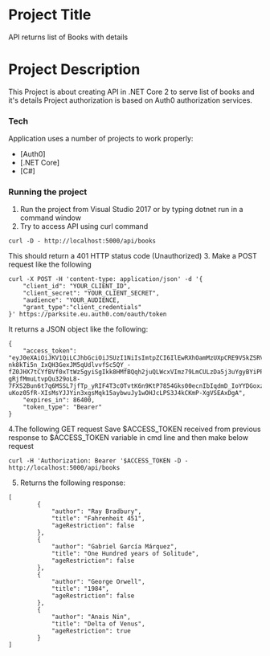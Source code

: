 # Project Title

API returns list of Books with details

# Project Description

This Project is about creating API in .NET Core 2 to serve list of books and it's details
Project authorization is based on Auth0 authorization services.

### Tech

Application uses a number of projects to work properly:

* [Auth0]
* [.NET Core]
* [C#]

### Running the project

1. Run the project from Visual Studio 2017 or by typing dotnet run in a command window
2. Try to access API using curl command
```
curl -D - http://localhost:5000/api/books
```
This should return a 401 HTTP status code (Unauthorized)
3. Make a POST request like the following
```
curl -X POST -H 'content-type: application/json' -d '{
    "client_id": "YOUR_CLIENT_ID",
    "client_secret": "YOUR_CLIENT_SECRET",
    "audience": "YOUR_AUDIENCE,
    "grant_type":"client_credentials"
}' https://parksite.eu.auth0.com/oauth/token

```
It returns a JSON object like the following:
```
{
    "access_token": "eyJ0eXAiOiJKV1QiLCJhbGciOiJSUzI1NiIsImtpZCI6IlEwRXhOamMzUXpCRE9VSkZSRVJCUTBNME1UY3dRekl6TkRkQ1F6WTVRVGMzUXpBNFJrUkVOZyJ9.eyJpc3MiOiJodHRwczovL2FuZHljaGlhcmUuZXUuYXV0aDAuY29tLyIsInN1YiI6InFBUjBjckRGTWhXdTI2T2hmU2M5eTNIQ2pzU1RBUEdNQGNsaWVudHMiLCJhdWQiOiJodHRwOi8vbG9jYWxob3N0OjYzOTM5LyIsImlhdCI6MTUxNjE3MTA5MywiZXhwIjoxNTE2MjU3NDkzLCJhenAiOiJxQVIwY3JERk1oV3UyNk9oZlNjOXkzSENqc1NUQVBHTSIsInNjb3BlIjoicHJvZmlsZSBvcGVuaWQiLCJndHkiOiJjbGllbnQtY3JlZGVudGlhbHMifQ.eyT7tEJluAz3Pb1h64kgvYtGpmi81BFBB5UvsirPfkoCtOzJNgMFmH-nk8kTi5n_IxQH3GexJM5qUdlvvfSc5QY_-fZ0JHX7tCYfBVf0xTtWz5gyiSgIkk8HMfBQqh2juQLWcxVImz79LmCULzDa5j3uYgyBYiPPr0vv5-gRjfMmuLtvpQu329oL8-7FXS2Bun6t7q6MSSL7jfTp_yRIF4T3cOTvtK6n9KtP7854Gks00ecnIbIqdmD_IoYYDGoxzxCAYFU5mI7TjjtP5avMy-uKoz05fR-XIsMsYJJYin3xgsMqk15aybwuJy1wOHJcLPS3J4kCKmP-XgVSEAxDgA",
    "expires_in": 86400,
    "token_type": "Bearer"
}
```
4.The following GET request
Save $ACCESS_TOKEN received from previous response to $ACCESS_TOKEN variable in cmd line and then make below request
```
curl -H 'Authorization: Bearer '$ACCESS_TOKEN -D - http://localhost:5000/api/books
```
5. Returns the following response:
```
[
	    {
	        "author": "Ray Bradbury",
	        "title": "Fahrenheit 451",
			"ageRestriction": false
	    },
	    {
	        "author": "Gabriel García Márquez",
	        "title": "One Hundred years of Solitude",
			"ageRestriction": false
	    },
	    {
	        "author": "George Orwell",
	        "title": "1984",
			"ageRestriction": false
	    },
	    {
	        "author": "Anais Nin",
	        "title": "Delta of Venus",
			"ageRestriction": true
	    }
]
```